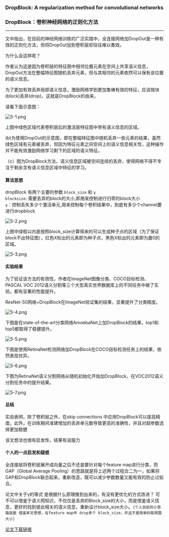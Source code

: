 ### DropBlock: A regularization method for convolutional networks

### DropBlock：卷积神经网络的正则化方法
***


文中指出，在目前的神经网络训练的广泛实践中，全连接网络加DropOut是一种有效的正则化方法，但将DropOut加到卷积层却往往难以奏效。

为什么会这样呢？

作者认为这是因为卷积层的特征图中相邻位置元素在空间上共享语义信息，DropOut方法在整幅特征图随机丢弃元素，但与其相邻的元素依然可以保有该位置的语义信息。

为了更加有效丢弃局部语义信息，激励网络学到更加鲁棒有效的特征，应该按块(block)丢弃(drop)，这就是DropBlock的由来。

请看下面示意图：

![5-1.png]( img/5-1.PNG "DropBlock")


上图中绿色区域代表卷积层后的激活层特征图中带有语义信息的区域。

(b)为使用DropOut的示意图，即在整幅特征图中随机丢弃一些元素的结果，虽然绿色区域有元素被丢弃，但因为特征元素之间空间上的语义信息相关性，这种操作并不能有效激励网络学习剩下的区域的语义特征。

（c）图为DropBlock方法，语义信息区域被空间连续的丢弃，使得网络不得不专注于剩余含有语义信息区域中特征的学习。


#### 算法思想

dropBlock 有两个主要的参数 `block_size` 和 `γ` <br>
`blocksize`:  需要丢弃的block的大小,即用来控制进行归零的block大小<br>
`γ`：控制丢失多少个激活单元,用来控制每个卷积结果中，到底有多少个channel要进行dropblock

![5-2.png](img/5-2.PNG "算法1")

上图中绿框以内是按照block_size计算得来的可以生成种子点的区域（为了保证block不出特征图），红色X标出的元素即为种子点，黑色X标出的元素即为置0的区域。

![5-3.png](img/5-3.PNG "γ算式")

#### 实验结果

为了验证该方法的有效性，作者在ImageNet图像分类、COCO目标检测、PASCAL VOC 2012语义分割等三个大型真实世界数据库上的不同任务中做了实验。都有显著的性能提升。

ResNet-50网络+DropBlock在ImageNet验证集的结果，显著提升了分类精度。

![5-4.png](img/5-4.PNG "table1")

下图是在state-of-the-art分类网络AmoebaNet上加DropBlock的结果，top1和top5都取得了稳健提升。

![5-5.png](img/5-5.PNG "table2")

下图是使用RetinaNet检测网络加DropBlock在COCO目标检测任务上的结果，依然表现优异。

![5-6.png](./img/5-6.PNG "table3")

下图为RetinaNet语义分割网络从随机初始化开始加DropBlock，在VOC2012语义分割任务中的提升结果。

![5-7.png](img/5-7.PNG "table4")


#### 总结

实验表明，除了卷积层之外，在skip  connections 中应用DropBlock可以提高精度。此外，在训练期间准建增加的丢弃单元数导致更高的准确性，并且对超参数选择更加稳健

该文想法也很有启发性，结果有说服力

#### 个人的一点启发和疑惑

全连接层将卷积层展开成向量之后不还是要针对每个feature map进行分类，而GAP（Global Average Pooling）的思路就是将上述两个过程合二为一，如果将GAP和DropBlock联合起来，重新改造，既可以减少参数数量又能有效的防止过拟合。

论文中关于γ的等式 是根据什么原理推到出来的，有没有更优化的方式改进？ 可不可以借鉴于语义网知识，不仅仅是丢弃的Block_size的大小，而是借鉴语义信息，更好的找到彼此相关的语义信息，重新设计block_size大小。（`个人目前的小思路就是 借鉴本文思想，在feature map中 drop多个 block_size，并且不是简单的取周围大小`）

[论文下载链接](https://arxiv.org/abs/1810.12890v1)
